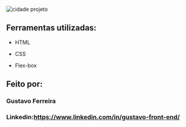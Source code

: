 ![cidade projeto](https://github.com/user-attachments/assets/41749d65-6451-48f7-ae1c-26390c0906a9)
## Ferramentas utilizadas:

* HTML

* CSS

* Flex-box

## Feito por:

### Gustavo Ferreira

### Linkedin:https://www.linkedin.com/in/gustavo-front-end/
